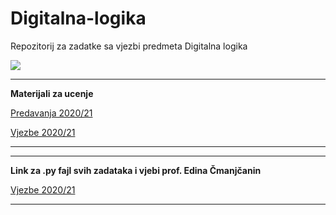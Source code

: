# Digitalna-logika
Repozitorij za zadatke sa vjezbi predmeta Digitalna logika 

![](https://komarev.com/ghpvc/?username=Digitalna-logika&label=Broj+posjeta:)

<hr>

**Materijali za ucenje**

[Predavanja 2020/21](https://edufit-my.sharepoint.com/:f:/g/personal/haris_kordic_edu_fit_ba/EkKiJ1Kw0OpOuAaSmoP73kIBVOOnenoPk6NIf0QpYmi52A?e=3yq0Kx)

[Vjezbe 2020/21](https://edufit-my.sharepoint.com/:f:/g/personal/haris_kordic_edu_fit_ba/ErW95nXs4MNImZAzrnsvHZUB_k4KjVdOh0jXGep7tRAnsA?e=w51rQD)

<hr>


<hr>


**Link za .py fajl svih zadataka i vjebi prof. Edina Čmanjčanin**

[Vjezbe 2020/21](https://github.com/Infinity-Vault/Digitalna-logika/blob/main/Python.py)

<hr>